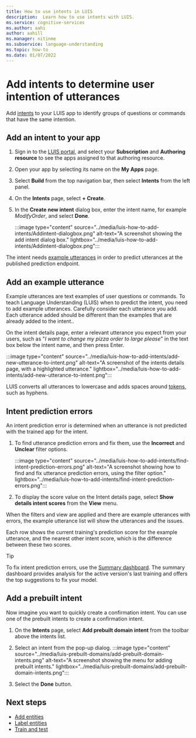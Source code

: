 ```yaml
---
title: How to use intents in LUIS
description:  Learn how to use intents with LUIS.
ms.service: cognitive-services
ms.author: aahi
author: aahill
ms.manager: nitinme
ms.subservice: language-understanding
ms.topic: how-to
ms.date: 01/07/2022
---
```



# Add intents to determine user intention of utterances

Add [intents](../concepts/intents.md) to your LUIS app to identify groups of questions or commands that have the same intention.

## Add an intent to your app

1. Sign in to the [LUIS portal](https://www.luis.ai/), and select your  **Subscription**  and  **Authoring resource**  to see the apps assigned to that authoring resource.
2. Open your app by selecting its name on the **My Apps** page.
3. Select **Build** from the top navigation bar, then select **Intents** from the left panel.
4. On the **Intents** page, select **+ Create**.
5. In the **Create new intent** dialog box, enter the intent name, for example *ModifyOrder*, and select **Done**.

    :::image type="content" source="../media/luis-how-to-add-intents/Addintent-dialogbox.png" alt-text="A screenshot showing the add intent dialog box." lightbox="../media/luis-how-to-add-intents/Addintent-dialogbox.png":::

The intent needs [example utterances](../concepts/utterances.md) in order to predict utterances at the published prediction endpoint.

## Add an example utterance

Example utterances are text examples of user questions or commands. To teach Language Understanding (LUIS) when to predict the intent, you need to add example utterances. Carefully consider each utterance you add. Each utterance added should be different than the examples that are already added to the intent..

On the intent details page, enter a relevant utterance you expect from your users, such as "*I want to change my pizza order to large please*" in the text box below the intent name, and then press Enter.
   
:::image type="content" source="../media/luis-how-to-add-intents/add-new-utterance-to-intent.png" alt-text="A screenshot of the intents details page, with a highlighted utterance." lightbox="../media/luis-how-to-add-intents/add-new-utterance-to-intent.png":::

LUIS converts all utterances to lowercase and adds spaces around [tokens](../luis-language-support.md#tokenization), such as hyphens.

## Intent prediction errors

An intent prediction error is determined when an utterance is not predicted with the trained app for the intent.

1. To find utterance prediction errors and fix them, use the **Incorrect** and **Unclear**  filter options.

    :::image type="content" source="../media/luis-how-to-add-intents/find-intent-prediction-errors.png" alt-text="A screenshot showing how to find and fix utterance prediction errors, using the filter option." lightbox="../media/luis-how-to-add-intents/find-intent-prediction-errors.png":::

2. To display the score value on the Intent details page, select  **Show details intent scores**  from the  **View**  menu.

When the filters and view are applied and there are example utterances with errors, the example utterance list will show the utterances and the issues.

Each row shows the current training's prediction score for the example utterance, and the nearest other intent score, which is the difference between these two scores.

> [!Tip]
> To fix intent prediction errors, use the [Summary dashboard](../luis-how-to-use-dashboard.md). The summary dashboard provides analysis for the active version's last training and offers the top suggestions to fix your model.

## Add a prebuilt intent

Now imagine you want to quickly create a confirmation intent. You can use one of the prebuilt intents to create a confirmation intent.

1. On the  **Intents**  page, select  **Add prebuilt domain intent**  from the toolbar above the intents list.
2. Select an intent from the pop-up dialog.
    :::image type="content" source="../media/luis-prebuilt-domains/add-prebuilt-domain-intents.png" alt-text="A screenshot showing the menu for adding prebuilt intents." lightbox="../media/luis-prebuilt-domains/add-prebuilt-domain-intents.png":::

3. Select the  **Done**  button.

## Next steps

* [Add entities](entities.md)
* [Label entities](label-utterances.md)
* [Train and test](train-test.md)